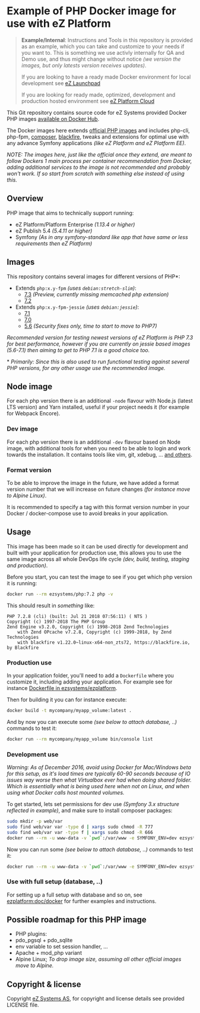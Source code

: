 # Example of PHP Docker image for use with eZ Platform

> **Example/Internal**: Instructions and Tools in this repository is provided as an example, which you can take and customize to your needs if you want to. This is something we use activly internally for QA and Demo use, and thus might change without notice _(we version the images, but only latests version receives updates)_.
>
> If you are looking to have a ready made Docker environment for local development see [eZ Launchpad](https://ezsystems.github.io/launchpad/)
>
> If you are looking for ready made, optimized, development and production hosted environment see [eZ Platform Cloud](https://ez.no/Blog/We-Are-Launching-eZ-Platform-Cloud-Speeding-Up-Development-of-Your-Projects)


This Git repository contains source code for eZ Systems provided Docker PHP images [available on Docker Hub](https://hub.docker.com/r/ezsystems/php/).

The Docker images here extends [official PHP images](https://hub.docker.com/_/php/) and includes php-cli, php-fpm, [composer](https://getcomposer.org/), [blackfire](https://blackfire.io/), tweaks and extensions for optimal use with any advance Symfony applications *(like eZ Platform and eZ Platform EE)*.

_NOTE: The images here, just like the official once they extend, are meant to follow Dockers 1 main process per container recommendation from Docker, adding additional services to the image is not recommended and probably won't work. If so start from scratch with something else instead of using this._


## Overview

PHP image that aims to technically support running:
- eZ Platform/Platform Enterprise *(1.13.4 or higher)*
- eZ Publish 5.4 *(5.4.11 or higher)*
- Symfony *(As in any symfony-standard like app that have same or less requirements then eZ Platform)*

## Images

This repository contains several images for different versions of PHP\*:
- Extends `php:x.y-fpm` _(uses `debian:stretch-slim`)_:
    - [7.3](php/Dockerfile-7.3) *(Preview, currently missing memcached php extension)*
    - [7.2](php/Dockerfile-7.2)
- Extends `php:x.y-fpm-jessie` _(uses `debian:jessie`)_:
    - [7.1](php/Dockerfile-7.1)
    - [7.0](php/Dockerfile-7.0)
    - [5.6](php/Dockerfile-5.6) *(Security fixes only, time to start to move to PHP7)*

_Recommended version for testing newest versions of eZ Platform is PHP 7.3 for best performance, however if you are currently on jessie based images (5.6-7.1) then aiming to get to PHP 7.1 is a good choice too._

\* *Primarily: Since this is also used to run functional testing against several PHP versions, for any other usage use the recommended image.*

## Node image

For each php version there is an additional `-node` flavour with Node.js (latest LTS version) and Yarn installed, useful if your project needs it (for example for Webpack Encore).

### Dev image

For each php version there is an additional `-dev` flavour based on Node image, with additional tools for when you need to be able to login and work towards the installation. It contains tools like vim, git, xdebug, ... [and others](php/Dockerfile-dev).


### Format version

To be able to improve the image in the future, we have added a format version number that we will increase on future changes *(for instance move to Alpine Linux)*.

It is recommended to specify a tag with this format version number in your Docker / docker-compose use to avoid breaks in your application.


## Usage

This image has been made so it can be used directly for development and built with your application for production use, this
allows you to use the same image across all whole DevOps life cycle *(dev, build, testing, staging and production)*.

Before you start, you can test the image to see if you get which php version it is running:
```bash
docker run --rm ezsystems/php:7.2 php -v
```

This should result in *something* like:
```
PHP 7.2.8 (cli) (built: Jul 21 2018 07:56:11) ( NTS )
Copyright (c) 1997-2018 The PHP Group
Zend Engine v3.2.0, Copyright (c) 1998-2018 Zend Technologies
    with Zend OPcache v7.2.8, Copyright (c) 1999-2018, by Zend Technologies
    with blackfire v1.22.0~linux-x64-non_zts72, https://blackfire.io, by Blackfire
```

### Production use

In your application folder, you'll need to add a `Dockerfile` where you customize it, including adding your application.
For example see for instance [Dockerfile in ezsystems/ezplatform](https://github.com/ezsystems/ezplatform/blob/master/doc/docker/Dockerfile-app).


Then for building it you can for instance execute:
```bash
docker build -t mycompany/myapp_volume:latest .
```

And by now you can execute some *(see below to attach database, ..)* commands to test it:
```bash
docker run --rm mycompany/myapp_volume bin/console list
```

### Development use

*Warning: As of December 2016, avoid using Docker for Mac/Windows beta for this setup, as it's load times are typically 60-90 seconds because of IO issues way worse then what Virtualbox ever had when doing shared folder. Which is essentially what is being used here when not on Linux, and when using what Docker calls host mounted volumes.*

To get started, lets set permissions for dev use _(Symfony 3.x structure reflected in example)_, and make sure to install composer packages:
```bash
sudo mkdir -p web/var
sudo find web/var var -type d | xargs sudo chmod -R 777
sudo find web/var var -type f | xargs sudo chmod -R 666
docker run --rm -u www-data -v `pwd`:/var/www -e SYMFONY_ENV=dev ezsystems/php:7.2 composer install --no-progress --no-interaction --prefer-dist
```


Now you can run some *(see below to attach database, ..)* commands to test it:
```bash
docker run --rm -u www-data -v `pwd`:/var/www -e SYMFONY_ENV=dev ezsystems/php:7.2 bin/console list
```


### Use with full setup (database, ..)

For setting up a full setup with database and so on, see [ezplatform:doc/docker](https://github.com/ezsystems/ezplatform/tree/master/doc/docker) for further examples and instructions.


## Possible roadmap for this PHP image

- PHP plugins:
 - pdo_pgsql + pdo_sqlite
- env variable to set session handler, ...
- Apache + mod_php variant
- Alpine Linux; *To drop image size, assuming all other official images move to Alpine.*

## Copyright & license
Copyright [eZ Systems AS](http://ez.no/), for copyright and license details see provided LICENSE file.
